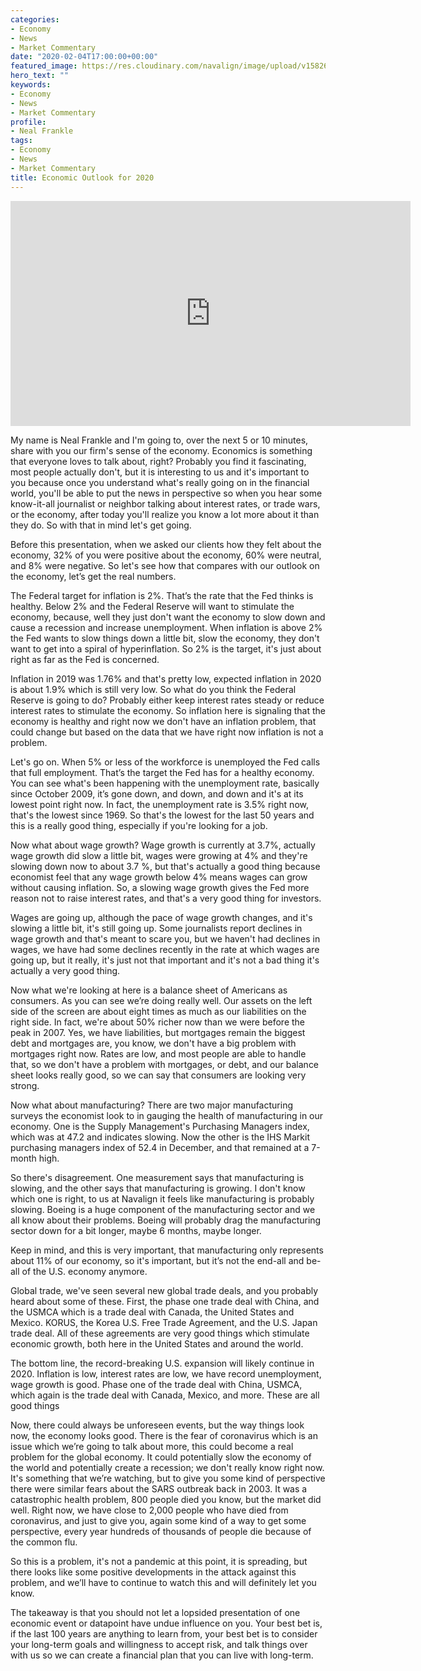 ```yaml
---
categories:
- Economy
- News
- Market Commentary
date: "2020-02-04T17:00:00+00:00"
featured_image: https://res.cloudinary.com/navalign/image/upload/v1582606836/Economic_Outlook_2020_gscred.png
hero_text: ""
keywords:
- Economy
- News
- Market Commentary
profile:
- Neal Frankle
tags:
- Economy
- News
- Market Commentary
title: Economic Outlook for 2020
---
```

<iframe src="https://player.vimeo.com/video/393453325" width="640" height="360" frameborder="0" allow="autoplay; fullscreen" allowfullscreen></iframe>

My name is Neal Frankle and I'm going to, over the next 5 or 10 minutes, share with you our firm's sense of the economy. Economics is something that everyone loves to talk about, right? Probably you find it fascinating, most people actually don't, but it is interesting to us and it's important to you because once you understand what's really going on in the financial world, you'll be able to put the news in perspective so when you hear some know-it-all journalist or neighbor talking about interest rates, or trade wars, or the economy, after today you'll realize you know a lot more about it than they do. So with that in mind let's get going.

Before this presentation, when we asked our clients how they felt about the economy, 32% of you were positive about the economy, 60% were neutral, and 8% were negative. So let's see how that compares with our outlook on the economy, let’s get the real numbers.

The Federal target for inflation is 2%. That’s the rate that the Fed thinks is healthy. Below 2% and the Federal Reserve will want to stimulate the economy, because, well they just don't want the economy to slow down and cause a recession and increase unemployment. When inflation is above 2% the Fed wants to slow things down a little bit, slow the economy, they don't want to get into a spiral of hyperinflation. So 2% is the target, it's just about right as far as the Fed is concerned.

Inflation in 2019 was 1.76% and that's pretty low, expected inflation in 2020 is about 1.9% which is still very low. So what do you think the Federal Reserve is going to do? Probably either keep interest rates steady or reduce interest rates to stimulate the economy. So inflation here is signaling that the economy is healthy and right now we don't have an inflation problem, that could change but based on the data that we have right now inflation is not a problem.

Let's go on. When 5% or less of the workforce is unemployed the Fed calls that full employment. That’s the target the Fed has for a healthy economy. You can see what's been happening with the unemployment rate, basically since October 2009, it’s gone down, and down, and down and it's at its lowest point right now. In fact, the unemployment rate is 3.5% right now, that's the lowest since 1969. So that's the lowest for the last 50 years and this is a really good thing, especially if you're looking for a job.

Now what about wage growth? Wage growth is currently at 3.7%, actually wage growth did slow a little bit, wages were growing at 4% and they're slowing down now to about 3.7 %, but that's actually a good thing because economist feel that any wage growth below 4% means wages can grow without causing inflation. So, a slowing wage growth gives the Fed more reason not to raise interest rates, and that's a very good thing for investors.

Wages are going up, although the pace of wage growth changes, and it's slowing a little bit, it's still going up. Some journalists report declines in wage growth and that's meant to scare you, but we haven't had declines in wages, we have had some declines recently in the rate at which wages are going up, but it really, it's just not that important and it's not a bad thing it's actually a very good thing.

Now what we're looking at here is a balance sheet of Americans as consumers. As you can see we’re doing really well. Our assets on the left side of the screen are about eight times as much as our liabilities on the right side. In fact, we're about 50% richer now than we were before the peak in 2007. Yes, we have liabilities, but mortgages remain the biggest debt and mortgages are, you know, we don't have a big problem with mortgages right now. Rates are low, and most people are able to handle that, so we don't have a problem with mortgages, or debt, and our balance sheet looks really good, so we can say that consumers are looking very strong.

Now what about manufacturing? There are two major manufacturing surveys the economist look to in gauging the health of manufacturing in our economy. One is the Supply Management's Purchasing Managers index, which was at 47.2 and indicates slowing. Now the other is the IHS Markit purchasing managers index of 52.4 in December, and that remained at a 7-month high.

So there's disagreement. One measurement says that manufacturing is slowing, and the other says that manufacturing is growing. I don't know which one is right, to us at Navalign it feels like manufacturing is probably slowing. Boeing is a huge component of the manufacturing sector and we all know about their problems. Boeing will probably drag the manufacturing sector down for a bit longer, maybe 6 months, maybe longer.

Keep in mind, and this is very important, that manufacturing only represents about 11% of our economy, so it's important, but it’s not the end-all and be-all of the U.S. economy anymore.

Global trade, we've seen several new global trade deals, and you probably heard about some of these. First, the phase one trade deal with China, and the USMCA which is a trade deal with Canada, the United States and Mexico. KORUS, the Korea U.S. Free Trade Agreement, and the U.S. Japan trade deal. All of these agreements are very good things which stimulate economic growth, both here in the United States and around the world.

The bottom line, the record-breaking U.S. expansion will likely continue in 2020. Inflation is low, interest rates are low, we have record unemployment, wage growth is good. Phase one of the trade deal with China, USMCA, which again is the trade deal with Canada, Mexico, and more. These are all good things

Now, there could always be unforeseen events, but the way things look now, the economy looks good. There is the fear of coronavirus which is an issue which we’re going to talk about more, this could become a real problem for the global economy. It could potentially slow the economy of the world and potentially create a recession; we don't really know right now. It's something that we’re watching, but to give you some kind of perspective there were similar fears about the SARS outbreak back in 2003. It was a catastrophic health problem, 800 people died you know, but the market did well. Right now, we have close to 2,000 people who have died from coronavirus, and just to give you, again some kind of a way to get some perspective, every year hundreds of thousands of people die because of the common flu.

So this is a problem, it's not a pandemic at this point, it is spreading, but there looks like some positive developments in the attack against this problem, and we’ll have to continue to watch this and will definitely let you know.

The takeaway is that you should not let a lopsided presentation of one economic event or datapoint have undue influence on you. Your best bet is, if the last 100 years are anything to learn from, your best bet is to consider your long-term goals and willingness to accept risk, and talk things over with us so we can create a financial plan that you can live with long-term.